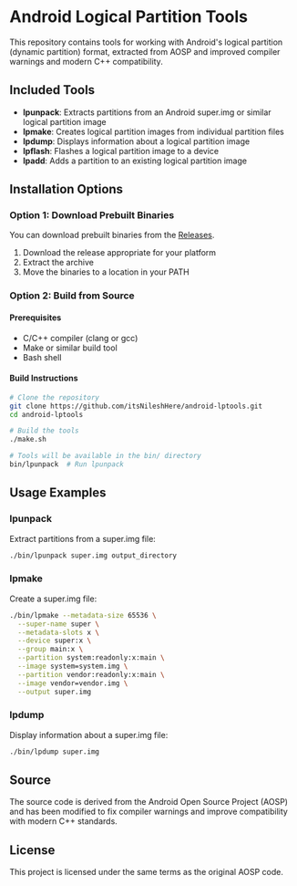 # Android Logical Partition Tools

This repository contains tools for working with Android's logical partition (dynamic partition) format, extracted from AOSP and improved compiler warnings and modern C++ compatibility.

## Included Tools

- **lpunpack**: Extracts partitions from an Android super.img or similar logical partition image
- **lpmake**: Creates logical partition images from individual partition files
- **lpdump**: Displays information about a logical partition image
- **lpflash**: Flashes a logical partition image to a device
- **lpadd**: Adds a partition to an existing logical partition image

## Installation Options

### Option 1: Download Prebuilt Binaries

You can download prebuilt binaries from the [Releases](https://github.com/itsNileshHere/android-lptools/releases).

1. Download the release appropriate for your platform
2. Extract the archive
3. Move the binaries to a location in your PATH

### Option 2: Build from Source

#### Prerequisites

- C/C++ compiler (clang or gcc)
- Make or similar build tool
- Bash shell

#### Build Instructions

```bash
# Clone the repository
git clone https://github.com/itsNileshHere/android-lptools.git
cd android-lptools

# Build the tools
./make.sh

# Tools will be available in the bin/ directory
bin/lpunpack  # Run lpunpack
```

## Usage Examples

### lpunpack

Extract partitions from a super.img file:

```bash
./bin/lpunpack super.img output_directory
```

### lpmake

Create a super.img file:

```bash
./bin/lpmake --metadata-size 65536 \
  --super-name super \
  --metadata-slots x \
  --device super:x \
  --group main:x \
  --partition system:readonly:x:main \
  --image system=system.img \
  --partition vendor:readonly:x:main \
  --image vendor=vendor.img \
  --output super.img
```

### lpdump

Display information about a super.img file:

```bash
./bin/lpdump super.img
```

## Source

The source code is derived from the Android Open Source Project (AOSP) and has been modified to fix compiler warnings and improve compatibility with modern C++ standards.

## License

This project is licensed under the same terms as the original AOSP code.
